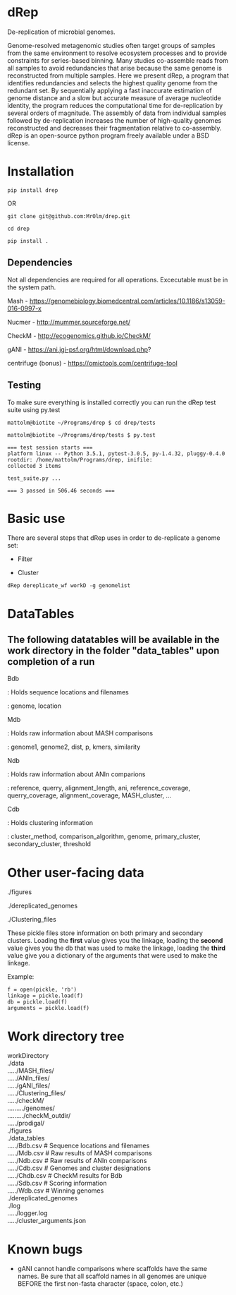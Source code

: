 # dRep
De-replication of microbial genomes.

Genome-resolved metagenomic studies often target groups of samples from the same environment to resolve ecosystem processes and to provide constraints for series-based binning. Many studies co-assemble reads from all samples to avoid redundancies that arise because the same genome is reconstructed from multiple samples. Here we present dRep, a program that identifies redundancies and selects the highest quality genome from the redundant set. By sequentially applying a fast inaccurate estimation of genome distance and a slow but accurate measure of average nucleotide identity, the program reduces the computational time for de-replication by several orders of magnitude. The assembly of data from individual samples followed by de-replication increases the number of high-quality genomes reconstructed and decreases their fragmentation relative to co-assembly. dRep is an open-source python program freely available under a BSD license.


# Installation

```
pip install drep
```

OR

```
git clone git@github.com:MrOlm/drep.git

cd drep

pip install .
```

## Dependencies

Not all dependencies are required for all operations. Excecutable must be in the
system path.

Mash - https://genomebiology.biomedcentral.com/articles/10.1186/s13059-016-0997-x

Nucmer - http://mummer.sourceforge.net/

CheckM - http://ecogenomics.github.io/CheckM/

gANI - https://ani.jgi-psf.org/html/download.php?

centrifuge (bonus) - https://omictools.com/centrifuge-tool

## Testing

To make sure everything is installed correctly you can run the dRep test suite using py.test

```
mattolm@biotite ~/Programs/drep $ cd drep/tests

mattolm@biotite ~/Programs/drep/tests $ py.test

=== test session starts ===
platform linux -- Python 3.5.1, pytest-3.0.5, py-1.4.32, pluggy-0.4.0
rootdir: /home/mattolm/Programs/drep, inifile:
collected 3 items

test_suite.py ...

=== 3 passed in 506.46 seconds ===

```

# Basic use

There are several steps that dRep uses in order to de-replicate a genome set:

* Filter

* Cluster

```
dRep dereplicate_wf workD -g genomelist
```

# DataTables

## The following datatables will be available in the work directory in the folder "data_tables" upon completion of a run

Bdb

:   Holds sequence locations and filenames

:   genome, location

Mdb

:   Holds raw information about MASH comparisons

:   genome1, genome2, dist, p, kmers, similarity

Ndb

:   Holds raw information about ANIn comparions

:   reference, querry, alignment_length, ani, reference_coverage, querry_coverage, alignment_coverage, MASH_cluster, ...

Cdb

:   Holds clustering information

:   cluster_method, comparison_algorithm, genome, primary_cluster, secondary_cluster, threshold

# Other user-facing data

./figures

./dereplicated_genomes

./Clustering_files

These pickle files store information on both primary and secondary clusters.
Loading the **first** value gives you the linkage, loading the **second** value gives you the db that was used to make the linkage, loading the **third** value give you a dictionary of the arguments that were used to make the linkage.

Example:  
```
f = open(pickle, 'rb')
linkage = pickle.load(f)
db = pickle.load(f)
arguments = pickle.load(f)
```

# Work directory tree

workDirectory  
./data  
...../MASH_files/  
...../ANIn_files/  
...../gANI_files/  
...../Clustering_files/  
...../checkM/  
........./genomes/  
........./checkM_outdir/  
...../prodigal/  
./figures  
./data_tables  
...../Bdb.csv  # Sequence locations and filenames  
...../Mdb.csv  # Raw results of MASH comparisons  
...../Ndb.csv  # Raw results of ANIn comparisons  
...../Cdb.csv  # Genomes and cluster designations  
...../Chdb.csv # CheckM results for Bdb  
...../Sdb.csv  # Scoring information  
...../Wdb.csv  # Winning genomes  
./dereplicated_genomes  
./log  
...../logger.log  
...../cluster_arguments.json  

# Known bugs

* gANI cannot handle comparisons where scaffolds have the same names. Be sure that 
all scaffold names in all genomes are unique BEFORE the first non-fasta character
(space, colon, etc.)